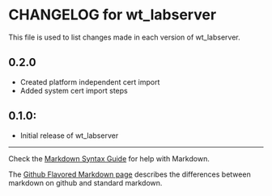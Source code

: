 # CHANGELOG for wt_labserver

This file is used to list changes made in each version of wt_labserver.

## 0.2.0
* Created platform independent cert import
* Added system cert import steps

## 0.1.0:

* Initial release of wt_labserver

- - - 
Check the [Markdown Syntax Guide](http://daringfireball.net/projects/markdown/syntax) for help with Markdown.

The [Github Flavored Markdown page](http://github.github.com/github-flavored-markdown/) describes the differences between markdown on github and standard markdown.
